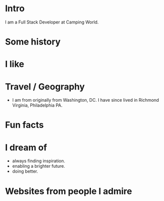 # Intro

I am a Full Stack Developer at Camping World.

# Some history

# I like

# Travel / Geography

- I am from originally from Washington, DC. I have since lived in Richmond Virginia, Philadelphia PA.

# Fun facts

# I dream of

- always finding inspiration.
- enabling a brighter future.
- doing better.

# Websites from people I admire
